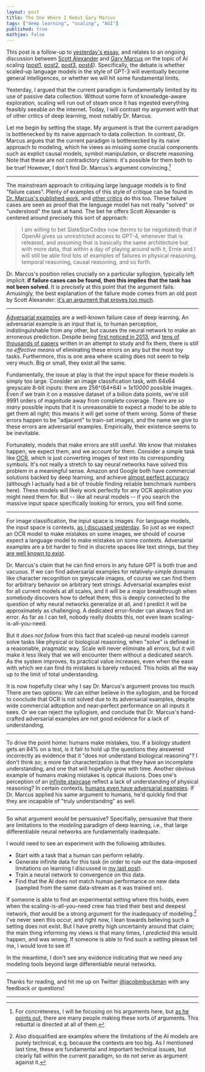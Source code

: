 ```yaml
---
layout: post
title: The One Where I Rebut Gary Marcus
tags: ["deep learning", "scaling", "AGI"]
published: true
mathjax: false
---
```


This post is a follow-up to [yesterday's essay](https://jacobbuckman.com/2022-06-14-an-actually-good-argument-against-naive-ai-scaling/), and relates to an ongoing discussion between [Scott Alexander](https://astralcodexten.substack.com/) and [Gary Marcus](https://garymarcus.substack.com/) on the topic of AI scaling
([post1](https://astralcodexten.substack.com/p/my-bet-ai-size-solves-flubs?s=r),
[post2](https://garymarcus.substack.com/p/what-does-it-mean-when-an-ai-fails?s=r),
[post3](https://astralcodexten.substack.com/p/somewhat-contra-marcus-on-ai-scaling?s=r),
[post4](https://garymarcus.substack.com/p/does-ai-really-need-a-paradigm-shift?s=r)).
Specifically, the debate is whether scaled-up language models in the style of GPT-3 will eventually become general intelligences, or whether we will hit some fundamental limits.

Yesterday, I argued that the current paradigm is fundamentally limited by its use of passive data collection.
Without some form of knowledge-aware exploration, scaling will run out of steam once it has ingested everything feasibly seeable on the internet.
Today, I will contrast my argument with that of other critics of deep learning, most notably Dr. Marcus.

Let me begin by setting the stage.
My argument is that the current paradigm is bottlenecked by its naive approach to data collection.
In contrast, Dr. Marcus argues that the current paradigm is bottlenecked by its naive approach to modeling, which he views as missing some crucial components such as explict causal models, symbol manipulation, or discrete reasoning.
Note that these are not contradictory claims: it's possible for them both to be true!
However, I don't find Dr. Marcus's argument convincing.[^0]

---

The mainstream approach to critiquing large language models is to find "failure cases".
Plenty of examples of this style of critique can be found in [Dr. Marcus's published work](https://thegradient.pub/gpt2-and-the-nature-of-intelligence/), and [other critics](https://www.economist.com/by-invitation/2022/06/09/artificial-neural-networks-today-are-not-conscious-according-to-douglas-hofstadter) do this too.
These failure cases are seen as proof that the language model has not really "solved" or "understood" the task at hand.
The bet he offers Scott Alexander is centered around precisely this sort of approach:

> I am willing to bet SlateStarCodex now (terms to be negotiated) that if OpenAI gives us unrestricted access to GPT-4, whenever that is released, and assuming that is basically the same architecture but with more data, that within a day of playing around with it, Ernie and I will still be able find lots of examples of failures in physical reasoning, temporal reasoning, causal reasoning, and so forth.

Dr. Marcus's position relies crucially on a particular syllogism, typically left implicit: **if failure cases can be found, then this implies that the task has not been solved**.
It is precisely at this point that the argument fails.
Amusingly, the best explanation of the failure mode comes from an old post by Scott Alexander: [it's an argument that proves too much](https://www.lesswrong.com/posts/G5eMM3Wp3hbCuKKPE/proving-too-much).

---

[Adversarial examples](https://openai.com/blog/adversarial-example-research/) are a well-known failure case of deep learning.
An adversarial example is an input that is, to human perception, indistinguishable from any other, but causes the neural network to make an erroneous prediction.
Despite being [first noticed in 2013](https://arxiv.org/abs/1312.6199), and [tens of thousands of papers](https://scholar.google.com/scholar?cites=2835128024326609853&as_sdt=5,33&sciodt=0,33&hl=en) written in an attempt to study and fix them, there is *still no effective means* of eliminating these errors on any but the most toy tasks.
Furthermore, this is one area where scaling does not seem to help very much.
Big or small, they exist all the same.

Fundamentally, the issue at play is that the input space for these models is simply too large.
Consider an image classification task, with 64x64 greyscale 8-bit inputs: there are 256\^(64\*64) ≈ *1e10000* possible images.
Even if we train it on a massive dataset of a billion data points, we're still 9991 orders of magnitude away from complete coverage.
There are *so many* possible inputs that it is unreasonable to expect a model to be able to get them all right; this means it will get some of them wrong.
Some of these errors happen to be "adjacent" to train-set images, and the name we give to these errors are adversarial examples.
Empirically, their existence seems to be inevitable.

Fortunately, models that make errors are still useful.
We know that mistakes happen, we expect them, and we account for them.
Consider a simple task like [OCR](https://en.wikipedia.org/wiki/Optical_character_recognition), which is just converting images of text into its corresponding symbols.
It's not really a stretch to say neural networks have solved this problem in a meaningful sense.
Amazon and Google both have commercial solutions backed by deep learning, and achieve [almost perfect accuracy](https://research.aimultiple.com/ocr-accuracy/) (although I actually had a bit of trouble finding reliable benchmark numbers here).
These models will likely work perfectly for any OCR application you might need them for.
But -- like all neural models -- if you search the massive input space specifically looking for errors, you will find some.

---

For image classification, the input space is images.
For language models, the input space is contexts, [as I discussed yesterday](https://jacobbuckman.com/2022-06-14-an-actually-good-argument-against-naive-ai-scaling/).
So just as we expect an OCR model to make mistakes on some images, we should of course expect a language model to make mistakes on some contexts.
Adversarial examples are a bit harder to find in discrete spaces like text strings, but they [are well known to exist](https://arxiv.org/abs/2004.01970).

Dr. Marcus's claim that he can find errors in any future GPT is both true and vacuous.
If we can find adversarial examples for relatively-simple domains like character recognition on greyscale images, of course we can find them for arbitrary behavior on arbitrary text strings.
Adversarial examples exist for all current models at all scales, and it will be a major breakthrough when somebody discovers how to defeat them; this is deeply connected to the question of why neural networks generalize at all, and I predict it will be approximately as challenging.
A dedicated error-finder can always find an error.
As far as I can tell, nobody really doubts this, not even team scaling-is-all-you-need.

But it *does not follow* from this fact that scaled-up neural models cannot solve tasks like physical or biological reasoning, when "solve" is defined in a reasonable, pragmatic way.
Scale will never eliminate all errors, but it will make it less likely that we will encounter them without a dedicated search.
As the system improves, its practical value increases, even when the ease with which we can find its mistakes is barely reduced.
This holds all the way up to the limit of total understanding.

It is now hopefully clear why I say Dr. Marcus's argument proves too much.
There are two options.
We can either believe in the syllogism, and be forced to conclude that OCR is not solved due to its adversarial examples, despite wide commercial adtoption and near-perfect performance on all inputs it sees.
Or we can reject the syllogism, and conclude that Dr. Marcus's hand-crafted adversarial examples are not good evidence for a lack of understanding.

---

To drive the point home: humans make mistakes, too.
If a biology student gets an 84% on a test, is it fair to hold up the questions they answered incorrectly as evidence that it "does not understand biological reasoning"?
I don't think so; a more fair characterization is that they have an incomplete understanding, and one that will hopefully grow with time.
Another obvious example of humans making mistakes is optical illusions.
Does one's perception of an [infinite staircase](https://en.wikipedia.org/wiki/Penrose_stairs) reflect a lack of understanding of physical reasoning?
In certain contexts, [humans even have adversarial examples](https://arxiv.org/abs/1802.08195).
If Dr. Marcus applied his same argument to humans, he'd quickly find that they are incapable of "truly understanding" as well.

---

So what argument *would* be persuasive?
Specifially, persuasive that there are limitations to the *modeling* paradigm of deep learning, i.e., that large differentiable neural networks are fundamentally inadequate.

I would need to see an experiment with the following attributes.
- Start with a task that a human can perform reliably.
- Generate infinite data for this task (in order to rule out the data-imposed limitations on learning I discussed in [my last post](https://jacobbuckman.com/2022-06-14-an-actually-good-argument-against-naive-ai-scaling/)).
- Train a neural network to convergence on this data.
- Find that the AI does not match human performance on new data (sampled from the same data-stream as it was trained on).

If someone is able to find an experimental setting where this holds, even when the scaling-is-all-you-need crew has tried their best and deepest network, *that* would be a strong argument for the inadequacy of modeling.[^1]
I've never seen this occur, and right now, I lean towards believing such a setting does not exist.
But I have pretty high uncertainty around that claim; the main thing informing my views is that many times, I *predicted* this would happen, and was wrong.
If someone is able to find such a setting please tell me, I would love to see it!

In the meantime, I don't see any evidence indicating that we need any modeling tools beyond large differentiable neural networks.

---

Thanks for reading, and hit me up on Twitter [@jacobmbuckman](https://twitter.com/jacobmbuckman) with any feedback or questions!

---

[^0]: For concreteness, I will be focusing on his arguments here, but [as he points out](https://garymarcus.substack.com/p/does-ai-really-need-a-paradigm-shift?s=r), there are many people making these sorts of arguments. This rebuttal is directed at all of them.

[^1]: Also disqualified are examples where the limitations of the AI models are purely technical, e.g. because the contexts are too big. As I mentioned last time, these are fundamental and important technical issues, but clearly fall within the current paradigm, so do not serve as argument against it.